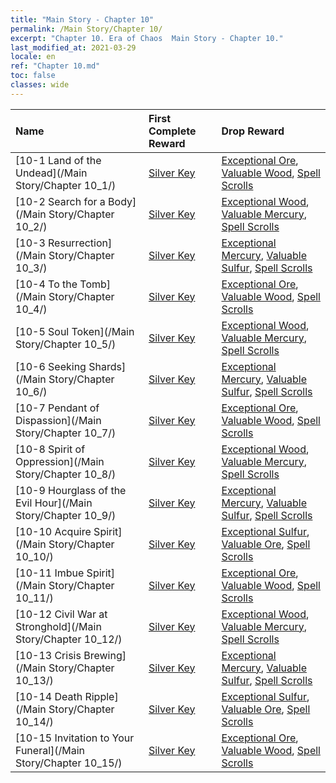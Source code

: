 ```yaml
---
title: "Main Story - Chapter 10"
permalink: /Main Story/Chapter 10/
excerpt: "Chapter 10. Era of Chaos  Main Story - Chapter 10."
last_modified_at: 2021-03-29
locale: en
ref: "Chapter 10.md"
toc: false
classes: wide
---
```


  | Name |  First Complete Reward | Drop Reward |
  |:------------|:------------|:------------| 
  | [10-1 Land of the Undead](/Main Story/Chapter 10_1/) | [Silver Key](/Items/con_693/) | [Exceptional Ore](/Items/mat_33/), [Valuable Wood](/Items/mat_27/), [Spell Scrolls](/Items/con_694/) |
  | [10-2 Search for a Body](/Main Story/Chapter 10_2/) | [Silver Key](/Items/con_693/) | [Exceptional Wood](/Items/mat_34/), [Valuable Mercury](/Items/mat_28/), [Spell Scrolls](/Items/con_694/) |
  | [10-3 Resurrection](/Main Story/Chapter 10_3/) | [Silver Key](/Items/con_693/) | [Exceptional Mercury](/Items/mat_35/), [Valuable Sulfur](/Items/mat_29/), [Spell Scrolls](/Items/con_694/) |
  | [10-4 To the Tomb](/Main Story/Chapter 10_4/) | [Silver Key](/Items/con_693/) | [Exceptional Ore](/Items/mat_33/), [Valuable Wood](/Items/mat_27/), [Spell Scrolls](/Items/con_694/) |
  | [10-5 Soul Token](/Main Story/Chapter 10_5/) | [Silver Key](/Items/con_693/) | [Exceptional Wood](/Items/mat_34/), [Valuable Mercury](/Items/mat_28/), [Spell Scrolls](/Items/con_694/) |
  | [10-6 Seeking Shards](/Main Story/Chapter 10_6/) | [Silver Key](/Items/con_693/) | [Exceptional Mercury](/Items/mat_35/), [Valuable Sulfur](/Items/mat_29/), [Spell Scrolls](/Items/con_694/) |
  | [10-7 Pendant of Dispassion](/Main Story/Chapter 10_7/) | [Silver Key](/Items/con_693/) | [Exceptional Ore](/Items/mat_33/), [Valuable Wood](/Items/mat_27/), [Spell Scrolls](/Items/con_694/) |
  | [10-8 Spirit of Oppression](/Main Story/Chapter 10_8/) | [Silver Key](/Items/con_693/) | [Exceptional Wood](/Items/mat_34/), [Valuable Mercury](/Items/mat_28/), [Spell Scrolls](/Items/con_694/) |
  | [10-9 Hourglass of the Evil Hour](/Main Story/Chapter 10_9/) | [Silver Key](/Items/con_693/) | [Exceptional Mercury](/Items/mat_35/), [Valuable Sulfur](/Items/mat_29/), [Spell Scrolls](/Items/con_694/) |
  | [10-10 Acquire Spirit](/Main Story/Chapter 10_10/) | [Silver Key](/Items/con_693/) | [Exceptional Sulfur](/Items/mat_36/), [Valuable Ore](/Items/mat_26/), [Spell Scrolls](/Items/con_694/) |
  | [10-11 Imbue Spirit](/Main Story/Chapter 10_11/) | [Silver Key](/Items/con_693/) | [Exceptional Ore](/Items/mat_33/), [Valuable Wood](/Items/mat_27/), [Spell Scrolls](/Items/con_694/) |
  | [10-12 Civil War at Stronghold](/Main Story/Chapter 10_12/) | [Silver Key](/Items/con_693/) | [Exceptional Wood](/Items/mat_34/), [Valuable Mercury](/Items/mat_28/), [Spell Scrolls](/Items/con_694/) |
  | [10-13 Crisis Brewing](/Main Story/Chapter 10_13/) | [Silver Key](/Items/con_693/) | [Exceptional Mercury](/Items/mat_35/), [Valuable Sulfur](/Items/mat_29/), [Spell Scrolls](/Items/con_694/) |
  | [10-14 Death Ripple](/Main Story/Chapter 10_14/) | [Silver Key](/Items/con_693/) | [Exceptional Sulfur](/Items/mat_36/), [Valuable Ore](/Items/mat_26/), [Spell Scrolls](/Items/con_694/) |
  | [10-15 Invitation to Your Funeral](/Main Story/Chapter 10_15/) | [Silver Key](/Items/con_693/) | [Exceptional Ore](/Items/mat_33/), [Valuable Wood](/Items/mat_27/), [Spell Scrolls](/Items/con_694/) |
